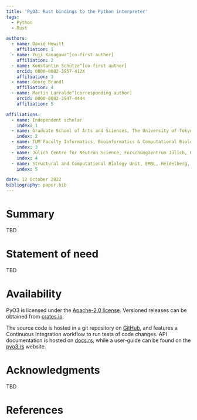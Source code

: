 ```yaml
---
title: 'PyO3: Rust bindings to the Python interpreter'
tags:
  - Python
  - Rust

authors:
  - name: David Hewitt
    affiliation: 1
  - name: Yuji Kanagawa^[co-first author]
    affiliation: 2
  - name: Konstantin Schütze^[co-first author]
    orcid: 0000-0002-3957-412X
    affiliation: 3
  - name: Georg Brandl
    affiliation: 4
  - name: Martin Larralde^[corresponding author]
    orcid: 0000-0002-3947-4444
    affiliation: 5

affiliations:
  - name: Independent scholar
    index: 1
  - name: Graduate School of Arts and Sciences, The University of Tokyo, Tokyo, Japan
    index: 2
  - name: TUM Faculty Informatics, Bioinformatics & Computational Biology, Technical University of Munich, Munich, Germany
    index: 3
  - name: Jülich Centre for Neutron Science, Forschungzentrum Jülich, Garching, Germany
    index: 4
  - name: Structural and Computational Biology Unit, EMBL, Heidelberg, Germany
    index: 5

date: 12 October 2022
bibliography: paper.bib
---
```


# Summary

TBD

# Statement of need

TBD

# Availability

PyO3 is licensed under the [Apache-2.0 license](https://opensource.org/licenses/APACHE-2.0).
Versioned releases can be obtained from [crates.io](https://crates.io/crates/pyo3).

The source code is hosted in a git repository on [GitHub](https://github.com/PyO3/pyo3),
and features a Continuous Integration workflow to run tests of code changes. 
API documentation is hosted on [docs.rs](https://docs.rs/pyo3), while a 
user-guide can be found on the [pyo3.rs](https://pyo3.rs/) website.

# Acknowledgments

TBD

# References